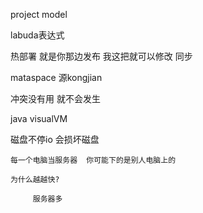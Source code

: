   project   model 

labuda表达式

热部署 就是你那边发布 我这把就可以修改 同步


mataspace 源kongjian 


冲突没有用 就不会发生


java visualVM


磁盘不停io  会损坏磁盘


	每一个电脑当服务器  你可能下的是别人电脑上的

	为什么越越快?
		
		 服务器多
